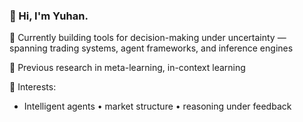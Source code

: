 
<!-- <h1>Hi!</h1>

I'm an undergrad [@UW-Madison](https://www.wisc.edu) studying math and computer science. 

<!--## Statistics

![Stats](https://github-readme-stats-git-masterrstaa-rickstaa.vercel.app/api?username=Yuhan-W&hide=stars,prs&theme=vue)

<!--![Lang](https://github-readme-stats.vercel.app/api/top-langs/?username=Yuhan-W&hide=javascript&theme=vue&layout=compact) 

![Lang](https://github-readme-stats-git-masterrstaa-rickstaa.vercel.app/api/top-langs/?username=Yuhan-W&hide=javascript&theme=vue&layout=compact) -->

### 👋 Hi, I'm Yuhan.

🔹 Currently building tools for decision-making under uncertainty — spanning trading systems, agent frameworks, and inference engines

🔹 Previous research in meta-learning, in-context learning
<!--📂 Selected Projects:
-->

🧠 Interests:

- Intelligent agents • market structure • reasoning under feedback

<!--🔗 LinkedIn · Email · [Blog / Site if available]-->

